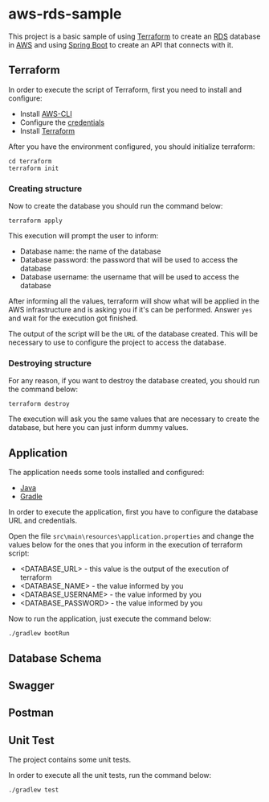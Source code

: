 # aws-rds-sample

This project is a basic sample of using [Terraform](https://www.terraform.io) to create an [RDS](https://aws.amazon.com/free/database) database in [AWS](https://aws.amazon.com) and using [Spring Boot](https://spring.io/projects/spring-boot) to create an API that connects with it.

## Terraform

In order to execute the script of Terraform, first you need to install and configure:

* Install [AWS-CLI](https://docs.aws.amazon.com/cli/index.html)
* Configure the [credentials](https://docs.aws.amazon.com/cli/latest/userguide/cli-configure-envvars.html)
* Install [Terraform](https://developer.hashicorp.com/terraform/downloads)

After you have the environment configured, you should initialize terraform:

```
cd terraform
terraform init
```

### Creating structure

Now to create the database you should run the command below:

```
terraform apply
```

This execution will prompt the user to inform:
* Database name: the name of the database
* Database password: the password that will be used to access the database
* Database username: the username that will be used to access the database

After informing all the values, terraform will show what will be applied in the AWS infrastructure and is asking you if it's can be performed.
Answer `yes` and wait for the execution got finished.

The output of the script will be the `URL` of the database created. This will be necessary to use to configure the project to access the database.

### Destroying structure

For any reason, if you want to destroy the database created, you should run the command below:

```
terraform destroy
```

The execution will ask you the same values that are necessary to create the database, but here you can just inform dummy values.

## Application

The application needs some tools installed and configured:

* [Java](https://www.oracle.com/java/technologies/downloads/)
* [Gradle](https://gradle.org/install/)

In order to execute the application, first you have to configure the database URL and credentials.

Open the file `src\main\resources\application.properties` and change the values below for the ones that you inform in the execution of terraform script:
* <DATABASE_URL> - this value is the output of the execution of terraform
* <DATABASE_NAME> - the value informed by you
* <DATABASE_USERNAME> - the value informed by you
* <DATABASE_PASSWORD> - the value informed by you

Now to run the application, just execute the command below:

```
./gradlew bootRun
```

## Database Schema

## Swagger

## Postman

## Unit Test

The project contains some unit tests.

In order to execute all the unit tests, run the command below:

```
./gradlew test
```
